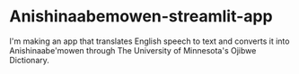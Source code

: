 # Anishinaabemowen-streamlit-app
I'm making an app that translates English speech to text and converts it into Anishinaabe'mowen through The University of Minnesota's Ojibwe Dictionary.

